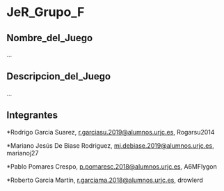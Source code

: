 # JeR_Grupo_F

## Nombre_del_Juego
...

## Descripcion_del_Juego
...

## Integrantes
*Rodrigo Garcia Suarez, r.garciasu.2019@alumnos.urjc.es, Rogarsu2014

*Mariano Jesús De Biase Rodriguez, mj.debiase.2019@alumnos.urjc.es, marianoj27

*Pablo Pomares Crespo, p.pomaresc.2018@alumnos.urjc.es, A6MFlygon

*Roberto García Martín, r.garciama.2018@alumnos.urjc.es, drowlerd

